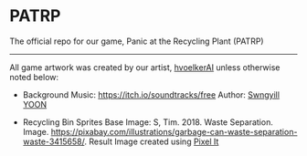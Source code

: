 # PATRP
The official repo for our game, Panic at the Recycling Plant (PATRP)
_________
All game artwork was created by our artist, [hvoelkerAI](https://github.com/hvoelkerAI) unless otherwise noted below:

- Background Music: https://itch.io/soundtracks/free
  Author: [Swngyill YOON](https://yyyn0889.itch.io/swngyills-retro-music-pack-vol-001)

- Recycling Bin Sprites Base Image:
  S, Tim. 2018. Waste Separation. Image. https://pixabay.com/illustrations/garbage-can-waste-separation-waste-3415658/.
  Result Image created using [Pixel It](https://giventofly.github.io/pixelit/)
